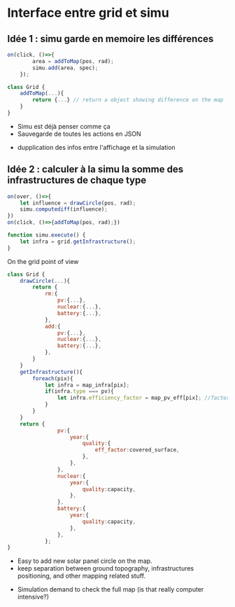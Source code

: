 # Interface entre grid et simu

## Idée 1 : simu garde en memoire les différences

```javascript
on(click, ()=>{
        area = addToMap(pos, rad);
        simu.add(area, spec);
    });
```
```javascript
class Grid {
    addToMap(...){
        return {...} // return a object showing difference on the map
    }
}
```

+ Simu est déjà penser comme ça
+ Sauvegarde de toutes les actions en JSON
- dupplication des infos entre l'affichage et la simulation


## Idée 2 : calculer à la simu la somme des infrastructures de chaque type

```javascript
on(over, ()=>{
    let influence = drawCircle(pos, rad);
    simu.computediff(influence);
})
on(click, ()=>{addToMap(pos, rad);})

function simu.execute() {
    let infra = grid.getInfrastructure();
}
```
On the grid point of view
```javascript
class Grid {
    drawCircle(...){
        return {
            rm:{
                pv:{...},
                nuclear:{...},
                battery:{...},
            },
            add:{
                pv:{...},
                nuclear:{...},
                battery:{...},
            },
        }
    }
    getInfrastructure(){
        foreach(pix){
            let infra = map_infra[pix];
            if(infra.type === pv){
                let infra.efficiency_factor = map_pv_eff[pix]; //factor depend on a map
            }
        }
    }
    return {
                pv:{
                    year:{
                        quality:{
                            eff_factor:covered_surface,
                        },
                    },
                },
                nuclear:{
                    year:{
                        quality:capacity,
                    },
                },
                battery:{
                    year:{
                        quality:capacity,
                    },
                },
            };
}
```

+ Easy to add new solar panel circle on the map.
+ keep separation between ground topography, infrastructures positioning, and other mapping related stuff.
- Simulation demand to check the full map (is that really computer intensive?)
